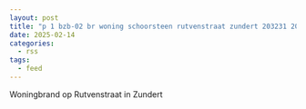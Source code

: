 ```yaml
---
layout: post
title: "p 1 bzb-02 br woning schoorsteen rutvenstraat zundert 203231 203151"
date: 2025-02-14
categories: 
  - rss
tags: 
  - feed
---
```


Woningbrand op Rutvenstraat in Zundert
